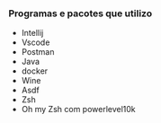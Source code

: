 ### Programas e pacotes que utilizo
- Intellij
- Vscode
- Postman
- Java
- docker
- Wine 
- Asdf
- Zsh
- Oh my Zsh com powerlevel10k

